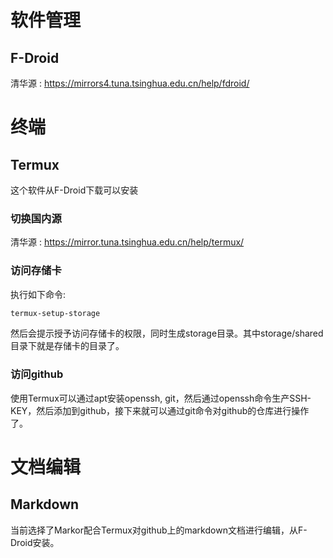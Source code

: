 # 软件管理

## F-Droid

清华源 : https://mirrors4.tuna.tsinghua.edu.cn/help/fdroid/

# 终端

## Termux
这个软件从F-Droid下载可以安装

### 切换国内源

清华源 : https://mirror.tuna.tsinghua.edu.cn/help/termux/

### 访问存储卡
执行如下命令:
```bash
termux-setup-storage
```
然后会提示授予访问存储卡的权限，同时生成storage目录。其中storage/shared目录下就是存储卡的目录了。

### 访问github

使用Termux可以通过apt安装openssh, git，然后通过openssh命令生产SSH-KEY，然后添加到github，接下来就可以通过git命令对github的仓库进行操作了。

# 文档编辑

## Markdown

当前选择了Markor配合Termux对github上的markdown文档进行编辑，从F-Droid安装。 
